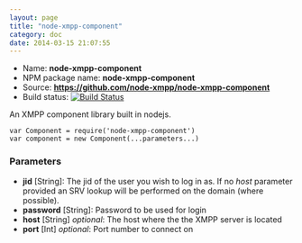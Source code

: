 ```yaml
---
layout: page
title: "node-xmpp-component"
category: doc
date: 2014-03-15 21:07:55
---
```


* Name: __node-xmpp-component__
* NPM package name: __node-xmpp-component__
* Source: __https://github.com/node-xmpp/node-xmpp-component__
* Build status: [![Build Status](https://secure.travis-ci.org/node-xmpp/node-xmpp-component.png)](http://travis-ci.org/node-xmpp/node-xmpp-component)

An XMPP component library built in nodejs.

```
var Component = require('node-xmpp-component')
var component = new Component(...parameters...)
```

### Parameters

* __jid__ [String]: The jid of the user you wish to log in as. If no _host_ parameter provided an SRV lookup will be performed on the domain (where possible).
* __password__ [String]: Password to be used for login
* __host__ [String] _optional_: The host where the the XMPP server is located
* __port__ [Int] _optional_: Port number to connect on
